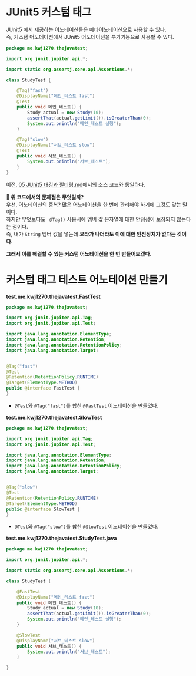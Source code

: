 # JUnit5 커스텀 태그
JUnit5 에서 제공하는 어노테이션들은 메타어노테이션으로 사용할 수 있다.      
즉, 커스텀 어노테이션에서 JUnit5 어노테이션을 부가기능으로 사용할 수 있다.     

```java
package me.kwj1270.thejavatest;

import org.junit.jupiter.api.*;

import static org.assertj.core.api.Assertions.*;

class StudyTest {

    @Tag("fast")
    @DisplayName("메인_테스트 fast")
    @Test
    public void 메인_테스트() {
        Study actual = new Study(10);
        assertThat(actual.getLimit()).isGreaterThan(0);
        System.out.println("메인_테스트 실행");
    }

    @Tag("slow")
    @DisplayName("서브_테스트 slow")
    @Test
    public void 서브_테스트() {
        System.out.println("서브_테스트");
    }
}
```
이전, [05 JUnit5 태깅과 필터링.md](https://github.com/springframework-sprout/THE_JAVA_TEST/blob/main/JUnit/05%20JUnit5%20%ED%83%9C%EA%B9%85%EA%B3%BC%20%ED%95%84%ED%84%B0%EB%A7%81.md)에서의 소스 코드와 동일하다.   
                
**🤔 위 코드에서의 문제점은 무엇일까?**                        
우선, 어노테이션의 중복? 많은 어노테이션을 한 번에 관리해야 하기에 그것도 맞는 말이다.                    
하지만 무엇보다도 ` @Tag()` 사용시에 멤버 값 문자열에 대한 안정성이 보장되지 않는다는 점이다.                  
즉, 내가 `String` 멤버 값을 넣는데 **오타가 나더라도 이에 대한 안전장치가 없다는 것이다.**                
        
**그래서 이를 해결할 수 있는 커스텀 어노테이션을 한 번 만들어보겠다.**         

# 커스텀 태그 테스트 어노테이션 만들기 
**test.me.kwj1270.thejavatest.FastTest**
```java
package me.kwj1270.thejavatest;

import org.junit.jupiter.api.Tag;
import org.junit.jupiter.api.Test;

import java.lang.annotation.ElementType;
import java.lang.annotation.Retention;
import java.lang.annotation.RetentionPolicy;
import java.lang.annotation.Target;


@Tag("fast")
@Test
@Retention(RetentionPolicy.RUNTIME)
@Target(ElementType.METHOD)
public @interface FastTest {
}
```
* `@Test`와 `@Tag("fast")`를 합친 `@FastTest` 어노테이션을 만들었다.       
    
**test.me.kwj1270.thejavatest.SlowTest**
```java
package me.kwj1270.thejavatest;

import org.junit.jupiter.api.Tag;
import org.junit.jupiter.api.Test;

import java.lang.annotation.ElementType;
import java.lang.annotation.Retention;
import java.lang.annotation.RetentionPolicy;
import java.lang.annotation.Target;


@Tag("slow")
@Test
@Retention(RetentionPolicy.RUNTIME)
@Target(ElementType.METHOD)
public @interface SlowTest {
}
```
* `@Test`와 `@Tag("slow")`를 합친 `@SlowTest` 어노테이션을 만들었다.     
       
**test.me.kwj1270.thejavatest.StudyTest.java**
```java
package me.kwj1270.thejavatest;

import org.junit.jupiter.api.*;

import static org.assertj.core.api.Assertions.*;

class StudyTest {

    @FastTest
    @DisplayName("메인_테스트 fast")
    public void 메인_테스트() {
        Study actual = new Study(10);
        assertThat(actual.getLimit()).isGreaterThan(0);
        System.out.println("메인_테스트 실행");
    }

    @SlowTest
    @DisplayName("서브_테스트 slow")
    public void 서브_테스트() {
        System.out.println("서브_테스트");
    }

}
```

